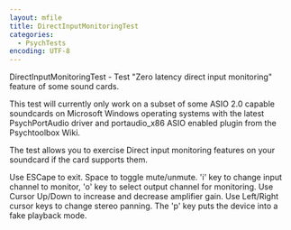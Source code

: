 ```yaml
---
layout: mfile
title: DirectInputMonitoringTest
categories:
  - PsychTests
encoding: UTF-8
---
```


DirectInputMonitoringTest - Test "Zero latency direct input monitoring" feature of some sound cards.

This test will currently only work on a subset of some ASIO 2.0 capable
soundcards on Microsoft Windows operating systems with the latest
PsychPortAudio driver and portaudio\_x86 ASIO enabled plugin from the
Psychtoolbox Wiki.

The test allows you to exercise Direct input monitoring features on your
soundcard if the card supports them.

Use ESCape to exit. Space to toggle mute/unmute. 'i' key to change input
channel to monitor, 'o' key to select output channel for monitoring. Use
Cursor Up/Down to increase and decrease amplifier gain. Use Left/Right
cursor keys to change stereo panning. The 'p' key puts the device into a
fake playback mode.
